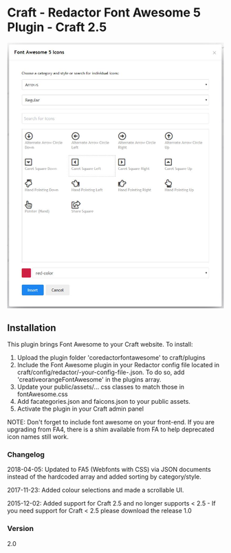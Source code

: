 # Craft - Redactor Font Awesome 5 Plugin - Craft 2.5

![Image of Craft Redactor Font Awesome](./coFontAwesomePreview.jpg)

## Installation

This plugin brings Font Awesome to your Craft website. To install:

1. Upload the plugin folder 'coredactorfontawesome' to craft/plugins
2. Include the Font Awesome plugin in your Redactor config file located in craft/config/redactor/-your-config-file-.json. To do so, add 'creativeorangeFontAwesome' in the plugins array.
4. Update your public/assets/... css classes to match those in fontAwesome.css
5. Add facategories.json and faicons.json to your public assets.
6. Activate the plugin in your Craft admin panel

NOTE: Don't forget to include font awesome on your front-end. If you are upgrading from FA4, there is a shim available from FA to help deprecated icon names still work.


### Changelog
2018-04-05: Updated to FA5 (Webfonts with CSS) via JSON documents instead of the hardcoded array and added sorting by category/style.

2017-11-23: Added colour selections and made a scrollable UI.

2015-12-02: Added support for Craft 2.5 and no longer supports < 2.5 - If you need support for Craft < 2.5 please download the release 1.0

### Version
2.0